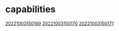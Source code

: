 # capabilities
[20221003150169](/zet/20221003150169/README.md)
[20221003150170](/zet/20221003150170/README.md)
[20221003150171](/zet/20221003150171/README.md)

